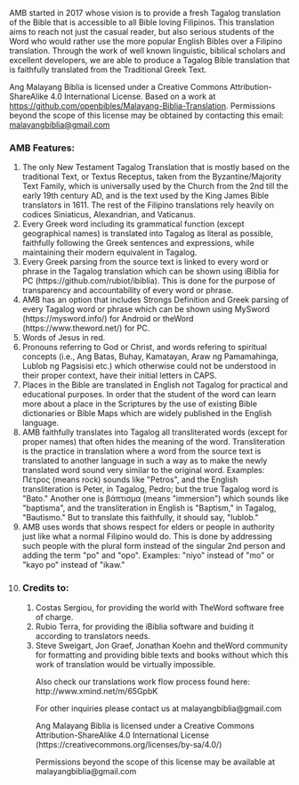 AMB started in 2017 whose vision is to provide a fresh Tagalog translation of the Bible that is accessible to all Bible loving Filipinos. This translation aims to reach not just the casual reader, but also serious students of the Word who would rather use the more popular English Bibles over a Filipino translation. Through the work of well known linguistic, biblical scholars and excellent developers, we are able to produce a Tagalog Bible translation that is faithfully translated from the Traditional Greek Text.

 Ang Malayang Biblia is licensed under a Creative Commons Attribution-ShareAlike 4.0 International License. Based on a work at https://github.com/openbibles/Malayang-Biblia-Translation. Permissions beyond the scope of this license may be obtained by contacting this email: malayangbiblia@gmail.com

<h3>AMB Features:</h3>
<ol>
<li>The only New Testament Tagalog Translation that is mostly based on the traditional Text, or Textus Receptus, taken from the Byzantine/Majority Text Family, which is universally used by the Church from the 2nd till the early 19th century AD, and is the text used by the King James Bible translators in 1611. The rest of the Filipino translations rely heavily on codices Siniaticus, Alexandrian, and Vaticanus.</li>

<li>Every Greek word including its grammatical function (except geographical names) is translated into Tagalog as literal as possible, faithfully following the Greek sentences and expressions, while maintaining their modern equivalent in Tagalog.</li>

<li>Every Greek parsing from the source text is linked to every word or phrase in the Tagalog translation which can be shown using iBiblia for PC  (https://github.com/rubiot/ibiblia). This is done for the purpose of transparency and accountability of every word or phrase.</li>

<li>AMB has an option that includes Strongs Definition and Greek parsing of every Tagalog word or phrase which can be shown using MySword (https://mysword.info/) for Android or theWord (https://www.theword.net/) for PC.</li>

<li>Words of Jesus in red.</li>

<li>Pronouns referring to God or Christ, and words refering to spiritual concepts (i.e., Ang Batas, Buhay, Kamatayan, Araw ng Pamamahinga, Lublob ng Pagsisisi etc.) which otherwise could not be understood in their proper context, have their initial letters in CAPS.</li>

<li>Places in the Bible are translated in English not Tagalog for practical and educational purposes. In order that the student of the word can learn more about a place in the Scriptures by the use of existing Bible dictionaries or Bible Maps which are widely published in the English language.</li>

<li>AMB faithfully translates into Tagalog all transliterated words (except for proper names) that often hides the meaning of the word. Transliteration is the practice in translation where a word from the source text is translated to another language in such a way as to make the newly translated word sound very similar to the original word. Examples: Πέτρος (means rock) sounds like "Petros", and the English transliteration is Peter, in Tagalog, Pedro; but the true Tagalog word is "Bato." Another one is βάπτισμα (means "immersion") which sounds like "baptisma", and the transliteration in English is "Baptism," in Tagalog, "Bautismo." But to translate this faithfully, it should say, "lublob."</li>

<li>AMB uses words that shows respect for elders or people in authority just like what a normal Filipino would do. This is done by addressing such people with the plural form instead of the singular 2nd person and adding the term "po" and "opo". Examples: "niyo" instead of "mo" or "kayo po" instead of "ikaw."<li>
 
<h3>Credits to:</h3>
<ol>
<li>Costas Sergiou, for providing the world with TheWord software free of charge.</li>
<li>Rubio Terra, for providing the iBiblia software and buiding it according to translators needs.</li>
<li>Steve Sweigart, Jon Graef, Jonathan Koehn and theWord community for formatting and providing bible texts and books without which this work of translation would be virtually impossible.</li>


<p>Also check our translations work flow process found here: http://www.xmind.net/m/65GpbK</p>
<p>For other inquiries please contact us at malayangbiblia@gmail.com</p>
<p>Ang Malayang Biblia is licensed under a Creative Commons Attribution-ShareAlike 4.0 International License (https://creativecommons.org/licenses/by-sa/4.0/)</p>
<p>Permissions beyond the scope of this license may be available at malayangbiblia@gmail.com</p>
